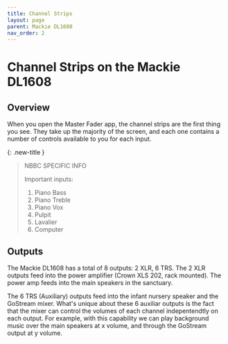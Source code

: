 ```yaml
---
title: Channel Strips
layout: page
parent: Mackie DL1608
nav_order: 2
---
```


# Channel Strips on the Mackie DL1608

## Overview
When you open the Master Fader app, the channel strips are the first thing you see. They take up the majority of the screen, and each one contains a number of controls available to you for each input.

{: .new-title }
> NBBC SPECIFIC INFO
>
> Important inputs:
> 1. Piano Bass
> 2. Piano Treble
> 3. Piano Vox
> 4. Pulpit
> 5. Lavalier
> 6. Computer

## Outputs
The Mackie DL1608 has a total of 8 outputs: 2 XLR, 6 TRS.
The 2 XLR outputs feed into the power amplifier (Crown XLS 202, rack mounted). The power amp feeds into the main speakers in the sanctuary.

The 6 TRS (Auxiliary) outputs feed into the infant nursery speaker and the GoStream mixer.
What's unique about these 6 auxiliar outputs is the fact that the mixer can control the volumes of each channel indepentendtly on each output.
For example, with this capability we can play background music over the main speakers at x volume, and through the GoStream output at y volume.
